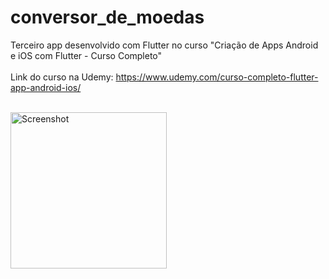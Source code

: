 # conversor_de_moedas

Terceiro app desenvolvido com Flutter no curso "Criação de Apps Android e iOS com Flutter - Curso Completo"<br/><br/>
Link do curso na Udemy: https://www.udemy.com/curso-completo-flutter-app-android-ios/

<br/>

<img src="screenshot.png" width="250" title="Screenshot">
